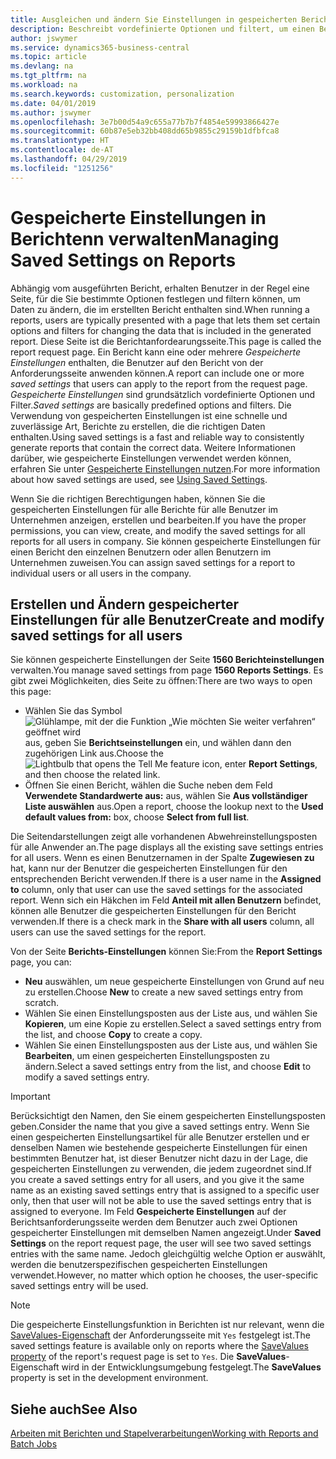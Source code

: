 ```yaml
---
title: Ausgleichen und ändern Sie Einstellungen in gespeicherten Berichten | Microsoft Docs
description: Beschreibt vordefinierte Optionen und filtert, um einen Bericht anzupassen und die richtigen Daten zu generieren.
author: jswymer
ms.service: dynamics365-business-central
ms.topic: article
ms.devlang: na
ms.tgt_pltfrm: na
ms.workload: na
ms.search.keywords: customization, personalization
ms.date: 04/01/2019
ms.author: jswymer
ms.openlocfilehash: 3e7b00d54a9c655a77b7b7f4854e59993866427e
ms.sourcegitcommit: 60b87e5eb32bb408dd65b9855c29159b1dfbfca8
ms.translationtype: HT
ms.contentlocale: de-AT
ms.lasthandoff: 04/29/2019
ms.locfileid: "1251256"
---
```

# <a name="managing-saved-settings-on-reports"></a><span data-ttu-id="a5e23-103">Gespeicherte Einstellungen in Berichtenn verwalten</span><span class="sxs-lookup"><span data-stu-id="a5e23-103">Managing Saved Settings on Reports</span></span>
<span data-ttu-id="a5e23-104">Abhängig vom ausgeführten Bericht, erhalten Benutzer in der Regel eine Seite, für die Sie bestimmte Optionen festlegen und filtern können, um Daten zu ändern, die im erstellten Bericht enthalten sind.</span><span class="sxs-lookup"><span data-stu-id="a5e23-104">When running a reports, users are typically presented with a page that lets them set certain options and filters for changing the data that is included in the generated report.</span></span> <span data-ttu-id="a5e23-105">Diese Seite ist die Berichtanfordearungsseite.</span><span class="sxs-lookup"><span data-stu-id="a5e23-105">This page is called the report request page.</span></span> <span data-ttu-id="a5e23-106">Ein Bericht kann eine oder mehrere *Gespeicherte Einstellungen* enthalten, die Benutzer auf den Bericht von der Anforderungsseite anwenden können.</span><span class="sxs-lookup"><span data-stu-id="a5e23-106">A report can include one or more *saved settings* that users can apply to the report from the request page.</span></span> <span data-ttu-id="a5e23-107">*Gespeicherte Einstellungen* sind grundsätzlich vordefinierte Optionen und Filter.</span><span class="sxs-lookup"><span data-stu-id="a5e23-107">*Saved settings* are basically predefined options and filters.</span></span> <span data-ttu-id="a5e23-108">Die Verwendung von gespeicherten Einstellungen ist eine schnelle und zuverlässige Art, Berichte zu erstellen, die die richtigen Daten enthalten.</span><span class="sxs-lookup"><span data-stu-id="a5e23-108">Using saved settings is a fast and reliable way to consistently generate reports that contain the correct data.</span></span> <span data-ttu-id="a5e23-109">Weitere Informationen darüber, wie gespeicherte Einstellungen verwendet werden können, erfahren Sie unter [Gespeicherte Einstellungen nutzen](ui-work-report.md#SavedSettings).</span><span class="sxs-lookup"><span data-stu-id="a5e23-109">For more information about how saved settings are used, see [Using Saved Settings](ui-work-report.md#SavedSettings).</span></span>

<span data-ttu-id="a5e23-110">Wenn Sie die richtigen Berechtigungen haben, können Sie die gespeicherten Einstellungen für alle Berichte für alle Benutzer im Unternehmen anzeigen, erstellen und bearbeiten.</span><span class="sxs-lookup"><span data-stu-id="a5e23-110">If you have the proper permissions, you can view, create, and modify the saved settings for all reports for all users in company.</span></span> <span data-ttu-id="a5e23-111">Sie können gespeicherte Einstellungen für einen Bericht den einzelnen Benutzern oder allen Benutzern im Unternehmen zuweisen.</span><span class="sxs-lookup"><span data-stu-id="a5e23-111">You can assign saved settings for a report to individual users or all users in the company.</span></span>

<!--
## Apply saved settings to a report
1. Open the report.

   The report request page appears.    
2. In the **Saved Settings** section of the page, set the **Name** field  to the saved settings that you want to use.

   The **Saved Settings** section only appears if the report has been run before or if there are existing saved settings entries. The saved settings entry called **Last used options and filters** is always available. These settings are the option and filter values that were used the last time you ran the report.

-->

## <a name="create-and-modify-saved-settings-for-all-users"></a><span data-ttu-id="a5e23-112">Erstellen und Ändern gespeicherter Einstellungen für alle Benutzer</span><span class="sxs-lookup"><span data-stu-id="a5e23-112">Create and modify saved settings for all users</span></span>
<span data-ttu-id="a5e23-113">Sie können gespeicherte Einstellungen der Seite **1560 Berichteinstellungen** verwalten.</span><span class="sxs-lookup"><span data-stu-id="a5e23-113">You manage saved settings from page **1560 Reports Settings**.</span></span> <span data-ttu-id="a5e23-114">Es gibt zwei Möglichkeiten, dies Seite zu öffnen:</span><span class="sxs-lookup"><span data-stu-id="a5e23-114">There are two ways to open this page:</span></span>
-   <span data-ttu-id="a5e23-115">Wählen Sie das Symbol ![Glühlampe, mit der die Funktion „Wie möchten Sie weiter verfahren“ geöffnet wird](media/ui-search/search_small.png "Wie möchten Sie weiter verfahren?") aus, geben Sie **Berichtseinstellungen** ein, und wählen dann den zugehörigen Link aus.</span><span class="sxs-lookup"><span data-stu-id="a5e23-115">Choose the ![Lightbulb that opens the Tell Me feature](media/ui-search/search_small.png "Tell me what you want to do") icon, enter **Report Settings**, and then choose the related link.</span></span>
-   <span data-ttu-id="a5e23-116">Öffnen Sie einen Bericht, wählen die Suche neben dem Feld **Verwendete Standardwerte aus:** aus, wählen Sie **Aus vollständiger Liste auswählen** aus.</span><span class="sxs-lookup"><span data-stu-id="a5e23-116">Open a report, choose the lookup next to the **Used default values from:** box, choose **Select from full list**.</span></span>

<span data-ttu-id="a5e23-117">Die Seitendarstellungen zeigt alle vorhandenen Abwehreinstellungsposten für alle Anwender an.</span><span class="sxs-lookup"><span data-stu-id="a5e23-117">The page displays all the existing save settings entries for all users.</span></span> <span data-ttu-id="a5e23-118">Wenn es einen Benutzernamen in der Spalte **Zugewiesen zu** hat, kann nur der Benutzer die gespeicherten Einstellungen für den entsprechenden Bericht verwenden.</span><span class="sxs-lookup"><span data-stu-id="a5e23-118">If there is a user name in the **Assigned to** column, only that user can use the saved settings for the associated report.</span></span> <span data-ttu-id="a5e23-119">Wenn sich ein Häkchen im Feld **Anteil mit allen Benutzern** befindet, können alle Benutzer die  gespeicherten Einstellungen für den Bericht verwenden.</span><span class="sxs-lookup"><span data-stu-id="a5e23-119">If there is a check mark in the **Share with all users** column, all users can use the saved settings for the report.</span></span>

<span data-ttu-id="a5e23-120">Von der Seite **Berichts-Einstellungen** können Sie:</span><span class="sxs-lookup"><span data-stu-id="a5e23-120">From the **Report Settings** page, you can:</span></span>
-   <span data-ttu-id="a5e23-121">**Neu** auswählen, um neue gespeicherte Einstellungen von Grund auf neu zu erstellen.</span><span class="sxs-lookup"><span data-stu-id="a5e23-121">Choose **New** to create a new saved settings entry from scratch.</span></span>
-   <span data-ttu-id="a5e23-122">Wählen Sie einen Einstellungsposten aus der Liste aus, und wählen Sie **Kopieren**, um eine Kopie zu erstellen.</span><span class="sxs-lookup"><span data-stu-id="a5e23-122">Select a saved settings entry from the list, and choose **Copy** to create a copy.</span></span>
-   <span data-ttu-id="a5e23-123">Wählen Sie einen Einstellungsposten aus der Liste aus, und wählen Sie **Bearbeiten**, um einen gespeicherten Einstellungsposten zu ändern.</span><span class="sxs-lookup"><span data-stu-id="a5e23-123">Select a saved settings entry from the list, and choose **Edit** to modify a saved settings entry.</span></span>


> [!Important]
> <span data-ttu-id="a5e23-124">Berücksichtigt den Namen, den Sie einem gespeicherten Einstellungsposten geben.</span><span class="sxs-lookup"><span data-stu-id="a5e23-124">Consider the name that you give a saved settings entry.</span></span> <span data-ttu-id="a5e23-125">Wenn Sie einen gespeicherten Einstellungsartikel für alle Benutzer erstellen und er denselben Namen wie bestehende gespeicherte Einstellungen für einen bestimmten Benutzer hat, ist dieser Benutzer nicht dazu in der Lage, die gespeicherten Einstellungen zu verwenden, die jedem zugeordnet sind.</span><span class="sxs-lookup"><span data-stu-id="a5e23-125">If you create a saved settings entry for all users, and you give it the same name as an existing saved settings entry that is assigned to a specific user only, then that user will not be able to use the saved settings entry that is assigned to everyone.</span></span>  <span data-ttu-id="a5e23-126">Im Feld **Gespeicherte Einstellungen** auf der Berichtsanforderungsseite werden dem Benutzer auch zwei Optionen gespeicherter Einstellungen mit demselben Namen angezeigt.</span><span class="sxs-lookup"><span data-stu-id="a5e23-126">Under **Saved Settings** on the report request page, the user will see two saved settings entries with the same name.</span></span> <span data-ttu-id="a5e23-127">Jedoch gleichgültig welche Option er auswählt, werden die benutzerspezifischen gespeicherten Einstellungen verwendet.</span><span class="sxs-lookup"><span data-stu-id="a5e23-127">However, no matter which option he chooses, the user-specific saved settings entry will be used.</span></span>

> [!NOTE]
> <span data-ttu-id="a5e23-128">Die gespeicherte Einstellungsfunktion in Berichten ist nur relevant, wenn die [SaveValues-Eigenschaft](https://docs.microsoft.com/en-us/dynamics-nav/savevalues-property) der Anforderungsseite mit `Yes` festgelegt ist.</span><span class="sxs-lookup"><span data-stu-id="a5e23-128">The saved settings feature is available only on reports where the [SaveValues property](https://docs.microsoft.com/en-us/dynamics-nav/savevalues-property) of the report's request page is set to `Yes`.</span></span> <span data-ttu-id="a5e23-129">Die **SaveValues**-Eigenschaft wird in der Entwicklungsumgebung festgelegt.</span><span class="sxs-lookup"><span data-stu-id="a5e23-129">The **SaveValues** property is set in the development environment.</span></span>  

## <a name="see-also"></a><span data-ttu-id="a5e23-130">Siehe auch</span><span class="sxs-lookup"><span data-stu-id="a5e23-130">See Also</span></span>
[<span data-ttu-id="a5e23-131">Arbeiten mit Berichten und Stapelverarbeitungen</span><span class="sxs-lookup"><span data-stu-id="a5e23-131">Working with Reports and Batch Jobs</span></span>](ui-work-report.md)  
